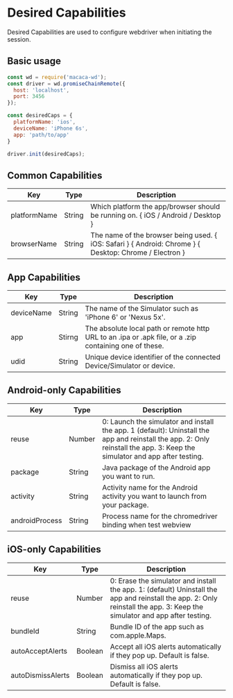 # Desired Capabilities

Desired Capabilities are used to configure webdriver when initiating the session.

## Basic usage

```javascript
const wd = require('macaca-wd');
const driver = wd.promiseChainRemote({
  host: 'localhost',
  port: 3456
});

const desiredCaps = {
  platformName: 'ios',
  deviceName: 'iPhone 6s',
  app: 'path/to/app'
}

driver.init(desiredCaps);
```

## Common Capabilities

| Key     | Type                                  | Description    |
| ---------- | ---------------------------------------- | --------- |
| platformName | String | Which platform the app/browser should be running on. { iOS / Android / Desktop } |
| browserName | String | The name of the browser being used. { iOS: Safari } { Android: Chrome } { Desktop: Chrome / Electron } |

## App Capabilities

| Key     | Type                                  | Description    |
| ---------- | ---------------------------------------- | --------- |
| deviceName | String | The name of the Simulator such as 'iPhone 6' or 'Nexus 5x'. |
| app | Stirng | The absolute local path or remote http URL to an .ipa or .apk file, or a .zip containing one of these. |
| udid | String | Unique device identifier of the connected Device/Simulator or  device. |

## Android-only Capabilities

| Key     | Type                                  | Description    |
| ---------- | ---------------------------------------- | --------- |
| reuse | Number | 0: Launch the simulator and install the app. 1 (default): Uninstall the app and reinstall the app. 2: Only reinstall the app. 3: Keep the simulator and app after testing. |
| package | String | Java package of the Android app you want to run. |
| activity | String | Activity name for the Android activity you want to launch from your package. |
| androidProcess | String | Process name for the chromedriver binding when test webview |

## iOS-only Capabilities

| Key     | Type                                  | Description    |
| ---------- | ---------------------------------------- | --------- |
| reuse | Number | 0: Erase the simulator and install the app. 1: (default) Uninstall the app and reinstall the app. 2: Only reinstall the app. 3: Keep the simulator and app after testing. |
| bundleId | String | Bundle ID of the app such as com.apple.Maps.|
| autoAcceptAlerts | Boolean | Accept all iOS alerts automatically if they pop up. Default is false. |
| autoDismissAlerts | Boolean | Dismiss all iOS alerts automatically if they pop up. Default is false.|
